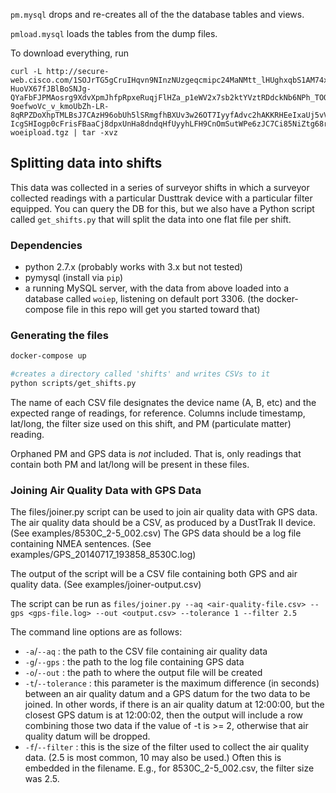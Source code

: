 `pm.mysql` drops and re-creates all of the the database tables and views.

`pmload.mysql` loads the tables from the dump files.


To download everything, run

```
curl -L http://secure-web.cisco.com/1SOJrTG5gCruIHqvn9NInzNUzgeqcmipc24MaNMtt_lHUghxqbS1AM74xmJBKbWk9l2sUqg7VcpeBmmcn4t8Rj5wo5FWwgrvhmFnkq76nYGcuHuAln-HuoVX67fJBlBoSNJg-QYaFbFJPMAosrg9XdvXpmJhfpRpxeRuqjFlHZa_p1eWV2x7sb2ktYVztRDdckNb6NPh_TOQPJKObX-9oefwoVc_v_kmoUbZh-LR-8qRPZDoXhpTMLBsJ7CAzH96obUh5lSRmgfhBXUv3w26OT7IyyfAdvc2hAKKRHEeIxaUj5vVGyeAMMg0M7FBvqEAXDB7XLosYBNI_fcTV1tfTDjhgy6ltBUpSv1Quvd-IcgSHIogp0cFrisFBaaCj8dpxUnHa8dndqHfUyyhLFH9CnOmSutWPe6zJC7Ci85NiZtg68rJV28OWbNiDWZ549O9lED857JYS6Sg5w0eGljoC3A/http%3A%2F%2Fwww.paulaoki.com%2Ftmp%2F130614-woeipload.tgz | tar -xvz
```

## Splitting data into shifts

This data was collected in a series of surveyor shifts in which a surveyor collected readings with a particular Dusttrak device with a particular filter equipped. You can query the DB for this, but we also have a Python script called `get_shifts.py` that will split the data into one flat file per shift.


### Dependencies

- python 2.7.x (probably works with 3.x but not tested)
- pymysql (install via `pip`)
- a running MySQL server, with the data from above loaded into a database called `woiep`, listening on default port 3306. (the docker-compose file in this repo will get you started toward that)

### Generating the files


```bash
docker-compose up

#creates a directory called 'shifts' and writes CSVs to it
python scripts/get_shifts.py
```


The name of each CSV file designates the device name (A, B, etc) and the expected range of readings, for reference. Columns include timestamp, lat/long, the filter size used on this shift, and PM (particulate matter) reading.

Orphaned PM and GPS data is *not* included. That is, only readings that contain both PM and lat/long will be present in these files.

### Joining Air Quality Data with GPS Data

The files/joiner.py script can be used to join air quality data with GPS data. The air quality data should be a CSV, as produced by a DustTrak II device. (See examples/8530C_2-5_002.csv) The GPS data should be a log file containing NMEA sentences. (See examples/GPS_20140717_193858_8530C.log)

The output of the script will be a CSV file containing both GPS and air quality data. (See examples/joiner-output.csv)

The script can be run as `files/joiner.py --aq <air-quality-file.csv> --gps <gps-file.log> --out <output.csv> --tolerance 1 --filter 2.5`

The command line options are as follows:

- `-a`/`--aq` : the path to the CSV file containing air quality data
- `-g`/`--gps` : the path to the log file containing GPS data
- `-o`/`--out` : the path to where the output file will be created
- `-t`/`--tolerance` : this parameter is the maximum difference (in seconds) between an air quality datum and a GPS datum for the two data to be joined. In other words, if there is an air quality datum at 12:00:00, but the closest GPS datum is at 12:00:02, then the output will include a row combining those two data if the value of -t is >= 2, otherwise that air quality datum will be dropped.
- `-f`/`--filter` : this is the size of the filter used to collect the air quality data. (2.5 is most common, 10 may also be used.) Often this is embedded in the filename. E.g., for 8530C_2-5_002.csv, the filter size was 2.5.
